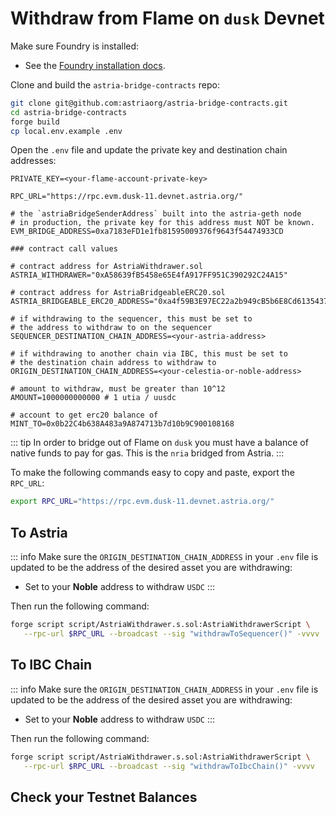 # Withdraw from Flame on `dusk` Devnet

Make sure Foundry is installed:

- See the [Foundry installation
  docs](https://book.getfoundry.sh/getting-started/installation).

Clone and build the `astria-bridge-contracts` repo:

```bash
git clone git@github.com:astriaorg/astria-bridge-contracts.git
cd astria-bridge-contracts
forge build
cp local.env.example .env
```

Open the `.env` file and update the private key and destination chain addresses:

```bash{1,19,23}
PRIVATE_KEY=<your-flame-account-private-key>

RPC_URL="https://rpc.evm.dusk-11.devnet.astria.org/"

# the `astriaBridgeSenderAddress` built into the astria-geth node
# in production, the private key for this address must NOT be known.
EVM_BRIDGE_ADDRESS=0xa7183eFD1e1fb81595009376f9643f54474933CD

### contract call values 

# contract address for AstriaWithdrawer.sol
ASTRIA_WITHDRAWER="0xA58639fB5458e65E4fA917FF951C390292C24A15"

# contract address for AstriaBridgeableERC20.sol
ASTRIA_BRIDGEABLE_ERC20_ADDRESS="0xa4f59B3E97EC22a2b949cB5b6E8Cd6135437E857"

# if withdrawing to the sequencer, this must be set to
# the address to withdraw to on the sequencer
SEQUENCER_DESTINATION_CHAIN_ADDRESS=<your-astria-address>

# if withdrawing to another chain via IBC, this must be set to 
# the destination chain address to withdraw to
ORIGIN_DESTINATION_CHAIN_ADDRESS=<your-celestia-or-noble-address>

# amount to withdraw, must be greater than 10^12
AMOUNT=1000000000000 # 1 utia / uusdc

# account to get erc20 balance of
MINT_TO=0x0b22C4b638A483a9A874713b7d10b9C900108168
```

::: tip
In order to bridge out of Flame on `dusk` you must have a balance of native
funds to pay for gas. This is the `nria` bridged from Astria.
:::

To make the following commands easy to copy and paste, export the `RPC_URL`:

```bash
export RPC_URL="https://rpc.evm.dusk-11.devnet.astria.org/"
```

## To Astria

::: info
Make sure the `ORIGIN_DESTINATION_CHAIN_ADDRESS` in your `.env` file is updated
to be the address of the desired asset you are withdrawing:

- Set to your **Noble** address to withdraw `USDC`
:::

Then run the following command:

```bash
forge script script/AstriaWithdrawer.s.sol:AstriaWithdrawerScript \
   --rpc-url $RPC_URL --broadcast --sig "withdrawToSequencer()" -vvvv
```

## To IBC Chain

::: info
Make sure the `ORIGIN_DESTINATION_CHAIN_ADDRESS` in your `.env` file is updated
to be the address of the desired asset you are withdrawing:

- Set to your **Noble** address to withdraw `USDC`
:::

Then run the following command:

```bash
forge script script/AstriaWithdrawer.s.sol:AstriaWithdrawerScript \
   --rpc-url $RPC_URL --broadcast --sig "withdrawToIbcChain()" -vvvv
```

## Check your Testnet Balances

<!--@include: ../../components/_check-devnet-balances.md-->
